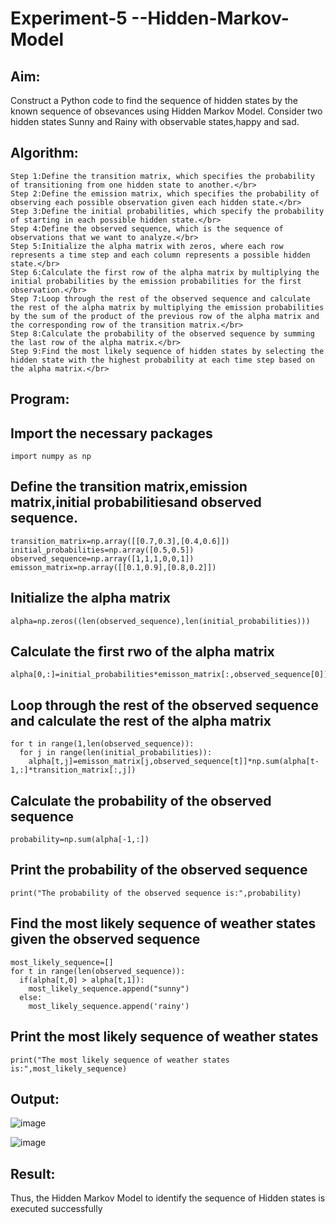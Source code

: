 # Experiment-5 --Hidden-Markov-Model

## Aim:
 Construct a Python code to find the sequence of hidden states by the known sequence of obsevances using Hidden Markov Model. Consider two hidden states Sunny and Rainy with observable states,happy and sad. 
## Algorithm:
```
Step 1:Define the transition matrix, which specifies the probability of transitioning from one hidden state to another.</br>
Step 2:Define the emission matrix, which specifies the probability of observing each possible observation given each hidden state.</br>
Step 3:Define the initial probabilities, which specify the probability of starting in each possible hidden state.</br>
Step 4:Define the observed sequence, which is the sequence of observations that we want to analyze.</br>
Step 5:Initialize the alpha matrix with zeros, where each row represents a time step and each column represents a possible hidden state.</br>
Step 6:Calculate the first row of the alpha matrix by multiplying the initial probabilities by the emission probabilities for the first observation.</br>
Step 7:Loop through the rest of the observed sequence and calculate the rest of the alpha matrix by multiplying the emission probabilities by the sum of the product of the previous row of the alpha matrix and the corresponding row of the transition matrix.</br>
Step 8:Calculate the probability of the observed sequence by summing the last row of the alpha matrix.</br>
Step 9:Find the most likely sequence of hidden states by selecting the hidden state with the highest probability at each time step based on the alpha matrix.</br>
```
##  Program:
## Import the necessary packages
```
import numpy as np
```
## Define the transition matrix,emission matrix,initial probabilitiesand observed sequence.
```
transition_matrix=np.array([[0.7,0.3],[0.4,0.6]])
initial_probabilities=np.array([0.5,0.5])
observed_sequence=np.array([1,1,1,0,0,1])
emisson_matrix=np.array([[0.1,0.9],[0.8,0.2]])
```
## Initialize the alpha matrix
```
alpha=np.zeros((len(observed_sequence),len(initial_probabilities)))
```
## Calculate the first rwo of the alpha matrix
```
alpha[0,:]=initial_probabilities*emisson_matrix[:,observed_sequence[0]]
```
## Loop through the rest of the observed sequence and calculate the rest of the alpha matrix
```
for t in range(1,len(observed_sequence)):
  for j in range(len(initial_probabilities)):
    alpha[t,j]=emisson_matrix[j,observed_sequence[t]]*np.sum(alpha[t-1,:]*transition_matrix[:,j])
```
## Calculate the probability of the observed sequence
```
probability=np.sum(alpha[-1,:])
```
## Print the probability of the observed sequence
```
print("The probability of the observed sequence is:",probability)
```
## Find the most likely sequence of weather states given the observed sequence
```
most_likely_sequence=[]
for t in range(len(observed_sequence)):
  if(alpha[t,0] > alpha[t,1]):
    most_likely_sequence.append("sunny")
  else:
    most_likely_sequence.append('rainy')
```
## Print the most likely sequence of weather states
```
print("The most likely sequence of weather states is:",most_likely_sequence)
```
## Output:

![image](https://github.com/MIRUDHULA-DHANARAJ/Experiment-3--Hidden-Markov-Model/assets/94828147/882215b6-0be2-4167-a3a3-b7c2a939126a)

![image](https://github.com/MIRUDHULA-DHANARAJ/Experiment-3--Hidden-Markov-Model/assets/94828147/4db38df5-7772-4a57-bedf-c190475be085)

## Result:

Thus, the Hidden Markov Model to identify the sequence of Hidden states  is executed successfully 
